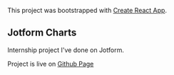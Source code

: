 This project was bootstrapped with [Create React App](https://github.com/facebook/create-react-app).

## Jotform Charts

Internship project I've done on Jotform.

Project is live on [Github Page](https://kaanakdogan.github.io/JotformCharts/)